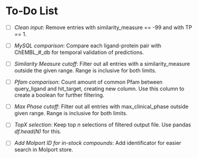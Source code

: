 # To-Do List

- [ ] _Clean input_: Remove entries with similarity\_measure == -99 and with TP == 1.

- [ ] _MySQL comparison_: Compare each ligand-protein pair with ChEMBL\_#\_db for temporal validation of predictions.

- [ ] _Similarity Measure cutoff_: Filter out all entries with a similarity\_measure outside the given range. Range is inclusive for both limits.

- [ ] _Pfam comparison_: Count amount of common Pfam between query\_ligand and hit\_target, creating new column. Use this column to create a boolean for further filtering.

- [ ] _Max Phase cutoff_: Filter out all entries with max\_clinical\_phase outside given range. Range is inclusive for both limits.

- [ ] _TopX selection_: Keep top _n_ selections of filtered output file. Use pandas _df.head(N)_ for this.

- [ ] _Add Molport ID for in-stock compounds_: Add identificator for easier search in Molport store.
